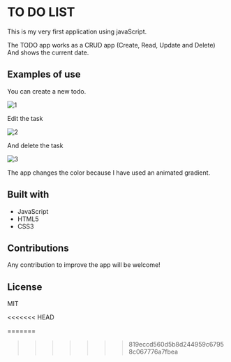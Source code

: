 # TO DO LIST

This is my very first application using javaScript. 

The TODO app works as a CRUD app (Create, Read, Update and Delete)
And shows the current date. 

## Examples of use

You can create a new todo.

![1](https://user-images.githubusercontent.com/107406381/189516546-ed327a3b-1c41-40c4-9248-7d2382043767.png)

Edit the task 

![2](https://user-images.githubusercontent.com/107406381/189516686-93422e6d-7783-4e87-945f-0ac4f4d9728f.png)

And delete the task

![3](https://user-images.githubusercontent.com/107406381/189516734-898d87b4-874b-4db4-b982-4beb43a07e27.png)

The app changes the color because I have used an animated gradient.

## Built with

+ JavaScript 
+ HTML5
+ CSS3

## Contributions

Any contribution to improve the app will be welcome!

## License

MIT

<<<<<<< HEAD

=======
>>>>>>> 819eccd560d5b8d244959c67958c067776a7fbea
